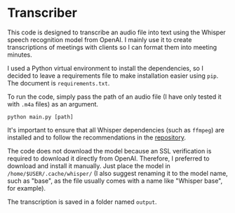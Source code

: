 # Transcriber

This code is designed to transcribe an audio file into text using the Whisper speech recognition model from OpenAI. I mainly use it to create transcriptions of meetings with clients so I can format them into meeting minutes.

I used a Python virtual environment to install the dependencies, so I decided to leave a requirements file to make installation easier using `pip`. The document is `requirements.txt`.

To run the code, simply pass the path of an audio file (I have only tested it with `.m4a` files) as an argument.

```shell
python main.py [path]
```

It's important to ensure that all Whisper dependencies (such as `ffmpeg`) are installed and to follow the recommendations in the [repository](https://github.com/openai/whisper?tab=readme-ov-file#setup).

The code does not download the model because an SSL verification is required to download it directly from OpenAI. Therefore, I preferred to download and install it manually. Just place the model in `/home/$USER/.cache/whisper/` (I also suggest renaming it to the model name, such as "base", as the file usually comes with a name like "Whisper base", for example).

The transcription is saved in a folder named `output`.